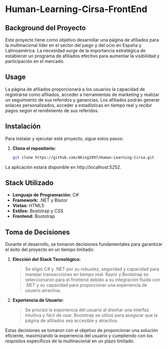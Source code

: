 # Human-Learning-Cirsa-FrontEnd

## Background del Proyecto

Este proyecto tiene como objetivo desarrollar una página de afiliados para la multinacional líder en el sector del juego y del ocio en España y Latinoamérica. La necesidad surge de la importancia estratégica de establecer un programa de afiliados efectivo para aumentar la visibilidad y participación en el mercado.

## Usage

La página de afiliados proporcionará a los usuarios la capacidad de registrarse como afiliados, acceder a herramientas de marketing y realizar un seguimiento de sus referidos y ganancias. Los afiliados podrán generar enlaces personalizados, acceder a estadísticas en tiempo real y recibir pagos según el rendimiento de sus referidos.

## Instalación

Para instalar y ejecutar este proyecto, sigue estos pasos:

1. **Clona el repositorio:**
   ```bash
   git clone https://github.com/AKing1997/Human-Learning-Cirsa.git

La aplicación estará disponible en http://localhost:5252.

## Stack Utilizado

- **Lenguaje de Programación:** C#
- **Framework:** .NET y Blazor
- **Vistas:** HTML5
- **Estilos:** Boststrap y CSS
- **Frontend:** Bootstrap

## Toma de Decisiones
Durante el desarrollo, se tomaron decisiones fundamentales para garantizar el éxito del proyecto en un tiempo limitado:

1. **Elección del Stack Tecnológico:**
   > Se eligió C# y .NET por su robustez, seguridad y capacidad para manejar transacciones en tiempo real. Razor y Bootstrap se seleccionaron para el frontend debido a su integración fluida con .NET y su capacidad para proporcionar una experiencia de usuario atractiva.
2. **Experiencia de Usuario:**
   > Se priorizó la experiencia del usuario al diseñar una interfaz intuitiva y fácil de usar. Bootstrap se utilizó para asegurar que la página de afiliados sea accesible y atractiva.

Estas decisiones se tomaron con el objetivo de proporcionar una solución eficiente, maximizando la experiencia del usuario y cumpliendo con los requisitos específicos de la multinacional en un plazo limitado.

